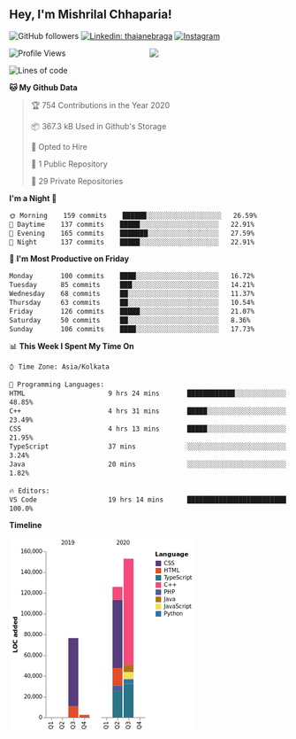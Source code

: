 <h2>Hey, I'm Mishrilal Chhaparia!</h2>

<!-- ![Mishrilal's github stats](https://github-readme-stats.vercel.app/api?username=mishrilal&theme=blue-green&show_icons=true&count_private=true) -->
![GitHub followers](https://img.shields.io/github/followers/mishrilal?color=181717&label=Follow%20%40mishrilal&logo=Github&style=for-the-badge)
[![Linkedin: thaianebraga](https://img.shields.io/badge/linkedin-%230077B5.svg?&style=for-the-badge&logo=linkedin&logoColor=white&link=https://www.linkedin.com/in/mishrilal-chhaparia-074969192/)](https://www.linkedin.com/in/mishrilal-chhaparia-074969192/)
[![Instagram](https://img.shields.io/badge/instagram-%23E4405F.svg?&style=for-the-badge&logo=instagram&logoColor=white&link=https://www.instagram.com/am_mishri/)](https://www.instagram.com/am_mishri/)


<img align='right' src="https://avatars1.githubusercontent.com/u/53535840?s=400&u=ccbf62c3091d7277d104d3666e4598207f27c197&v=4" width="250">

<!--START_SECTION:waka-->
![Profile Views](http://img.shields.io/badge/Profile%20Views-4-blue)

![Lines of code](https://img.shields.io/badge/From%20Hello%20World%20I%27ve%20Written-293618%20lines%20of%20code-blue)

**🐱 My Github Data** 

> 🏆 754 Contributions in the Year 2020
 > 
> 📦 367.3 kB Used in Github's Storage 
 > 
> 💼 Opted to Hire
 > 
> 📜 1 Public Repository 
 > 
> 🔑 29 Private Repositories 

**I'm a Night 🦉** 

```text
🌞 Morning    159 commits    ██████░░░░░░░░░░░░░░░░░░░   26.59% 
🌆 Daytime    137 commits    █████░░░░░░░░░░░░░░░░░░░░   22.91% 
🌃 Evening    165 commits    ███████░░░░░░░░░░░░░░░░░░   27.59% 
🌙 Night      137 commits    █████░░░░░░░░░░░░░░░░░░░░   22.91%

```
📅 **I'm Most Productive on Friday** 

```text
Monday       100 commits    ████░░░░░░░░░░░░░░░░░░░░░   16.72% 
Tuesday      85 commits     ███░░░░░░░░░░░░░░░░░░░░░░   14.21% 
Wednesday    68 commits     ██░░░░░░░░░░░░░░░░░░░░░░░   11.37% 
Thursday     63 commits     ██░░░░░░░░░░░░░░░░░░░░░░░   10.54% 
Friday       126 commits    █████░░░░░░░░░░░░░░░░░░░░   21.07% 
Saturday     50 commits     ██░░░░░░░░░░░░░░░░░░░░░░░   8.36% 
Sunday       106 commits    ████░░░░░░░░░░░░░░░░░░░░░   17.73%

```


📊 **This Week I Spent My Time On** 

```text
⌚︎ Time Zone: Asia/Kolkata

💬 Programming Languages: 
HTML                     9 hrs 24 mins       ████████████░░░░░░░░░░░░░   48.85% 
C++                      4 hrs 31 mins       █████░░░░░░░░░░░░░░░░░░░░   23.49% 
CSS                      4 hrs 13 mins       █████░░░░░░░░░░░░░░░░░░░░   21.95% 
TypeScript               37 mins             ░░░░░░░░░░░░░░░░░░░░░░░░░   3.24% 
Java                     20 mins             ░░░░░░░░░░░░░░░░░░░░░░░░░   1.82%

🔥 Editors: 
VS Code                  19 hrs 14 mins      █████████████████████████   100.0%

```

**Timeline**

![Chart not found](https://github.com/mishrilal/mishrilal/blob/master/charts/bar_graph.png) 


<!--END_SECTION:waka-->
